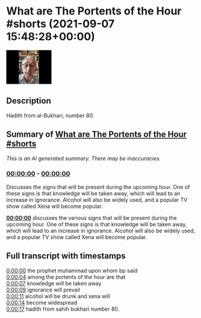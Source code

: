 # What are The Portents of the Hour #shorts (2021-09-07 15:48:28+00:00)

![alt What are The Portents of the Hour #shorts](ubNQq4ywo0Y.jpg "What are The Portents of the Hour #shorts")

## Description

Hadith from al-Bukhari, number 80.

## Summary of [What are The Portents of the Hour #shorts](https://www.youtube.com/watch?v=ubNQq4ywo0Y)


*This is an AI generated summary. There may be inaccuracies. [](/)*

### [00:00:00](https://www.youtube.com/watch?v=ubNQq4ywo0Y&t=0) - [00:00:00](https://www.youtube.com/watch?v=ubNQq4ywo0Y&t=0)

Discusses the signs that will be present during the upcoming hour. One of these signs is that knowledge will be taken away, which will lead to an increase in ignorance. Alcohol will also be widely used, and a popular TV show called Xena will become popular.

**[00:00:00](https://www.youtube.com/watch?v=ubNQq4ywo0Y&t=0)** discusses the various signs that will be present during the upcoming hour. One of these signs is that knowledge will be taken away, which will lead to an increase in ignorance. Alcohol will also be widely used, and a popular TV show called Xena will become popular.

## Full transcript with timestamps

[0:00:00](https://youtu.be/ubNQq4ywo0Y?t=0) the prophet muhammad upon whom bp said  
[0:00:04](https://youtu.be/ubNQq4ywo0Y?t=4) among the portents of the hour are that  
[0:00:07](https://youtu.be/ubNQq4ywo0Y?t=7) knowledge will be taken away  
[0:00:09](https://youtu.be/ubNQq4ywo0Y?t=9) ignorance will prevail  
[0:00:11](https://youtu.be/ubNQq4ywo0Y?t=11) alcohol will be drunk and xena will  
[0:00:14](https://youtu.be/ubNQq4ywo0Y?t=14) become widespread  
[0:00:17](https://youtu.be/ubNQq4ywo0Y?t=17) hadith from sahih bukhari number 80.  
